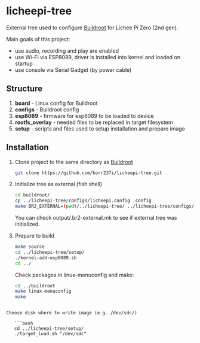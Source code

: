 # licheepi-tree

External tree used to configure [Buildroot](https://buildroot.org) for Lichee Pi Zero (2nd gen).

Main goals of this project:

- use audio, recording and play are enabled
- use Wi-Fi via ESP8089, driver is installed into kernel and loaded on startup
- use console via Serial Gadget (by power cable)

## Structure

1. **board** - Linux config for Buildroot
2. **configs** - Buildroot config
3. **esp8089** - firmware for esp8089 to be loaded to device
4. **rootfs_overlay** - needed files to be replaced in target filesystem
5. **setup** - scripts and files used to setup installation and prepare image

## Installation

1. Clone project to the same directory as [Buildroot](https://github.com/buildroot/buildroot)

   ```bash
   git clone https://github.com/korr237i/licheepi-tree.git
   ```

   

2. Initialize tree as external (fish shell)

   ```bash
   cd buildroot/
   cp ../licheepi-tree/configs/licheepi.config .config
   make BR2_EXTERNAL=(pwd)/../licheepi-tree/ ../licheepi-tree/configs/licheepi.config
   ```

   You can check output/.br2-external.mk to see if external tree was initialized.

3. Prepare to build

   ```bash
   make source
   cd ../licheepi-tree/setup/
   ./kernel-add-esp8089.sh
   cd ../
   ```

   Check packages in linux-menuconfig and make:

   ```bash
   cd ../buildroot
   make linux-menuconfig
   make
```
   
Choose disk where to write image (e.g. /dev/sdc/)
   
   ```bash
   cd ../licheepi-tree/setup/
   ./target_load.sh "/dev/sdc"
```
   
   